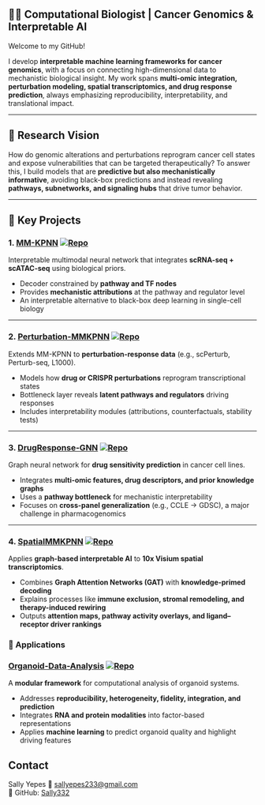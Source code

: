 
## 👩‍🔬 Computational Biologist | Cancer Genomics & Interpretable AI

Welcome to my GitHub!  
 
I develop **interpretable machine learning frameworks for cancer genomics**, with a focus on connecting high-dimensional data to mechanistic biological insight. My work spans **multi-omic integration, perturbation modeling, spatial transcriptomics, and drug response prediction**, always emphasizing reproducibility, interpretability, and translational impact.

---

## 🔬 Research Vision
How do genomic alterations and perturbations reprogram cancer cell states and expose vulnerabilities that can be targeted therapeutically? To answer this, I build models that are **predictive but also mechanistically informative**, avoiding black-box predictions and instead revealing **pathways, subnetworks, and signaling hubs** that drive tumor behavior.

---

## 📂 Key Projects

### 1. [MM-KPNN](https://github.com/Sally332/MM-KPNN-Neural-Network) [![Repo](https://img.shields.io/badge/GitHub-Repo-purple?logo=github)](https://github.com/Sally332/MM-KPNN-Neural-Network)
Interpretable multimodal neural network that integrates **scRNA-seq + scATAC-seq** using biological priors.  
- Decoder constrained by **pathway and TF nodes**  
- Provides **mechanistic attributions** at the pathway and regulator level  
- An interpretable alternative to black-box deep learning in single-cell biology  

---

### 2. [Perturbation-MMKPNN](https://github.com/Sally332/Perturbation-MMKPNN) [![Repo](https://img.shields.io/badge/GitHub-Repo-blue?logo=github)](https://github.com/Sally332/Perturbation-MMKPNN)
Extends MM-KPNN to **perturbation-response data** (e.g., scPerturb, Perturb-seq, L1000).  
- Models how **drug or CRISPR perturbations** reprogram transcriptional states  
- Bottleneck layer reveals **latent pathways and regulators** driving responses  
- Includes interpretability modules (attributions, counterfactuals, stability tests)  

---

### 3. [DrugResponse-GNN](https://github.com/Sally332/DrugResponse-GNN) [![Repo](https://img.shields.io/badge/GitHub-Repo-green?logo=github)](https://github.com/Sally332/DrugResponse-GNN)
Graph neural network for **drug sensitivity prediction** in cancer cell lines.  
- Integrates **multi-omic features, drug descriptors, and prior knowledge graphs**  
- Uses a **pathway bottleneck** for mechanistic interpretability  
- Focuses on **cross-panel generalization** (e.g., CCLE → GDSC), a major challenge in pharmacogenomics  

---

### 4. [SpatialMMKPNN](https://github.com/Sally332/SpatialMMKPNN-Interpretable-Spatial-Graph-Framework) [![Repo](https://img.shields.io/badge/GitHub-Repo-orange?logo=github)](https://github.com/Sally332/SpatialMMKPNN-Interpretable-Spatial-Graph-Framework)
Applies **graph-based interpretable AI** to **10x Visium spatial transcriptomics**.  
- Combines **Graph Attention Networks (GAT)** with **knowledge-primed decoding**
- Explains processes like **immune exclusion, stromal remodeling, and therapy-induced rewiring**  
- Outputs **attention maps, pathway activity overlays, and ligand–receptor driver rankings**

### 📂 Applications
### [Organoid-Data-Analysis](https://github.com/Sally332/Organoid-Data-Analysis) [![Repo](https://img.shields.io/badge/GitHub-Repo-orange?logo=github)](https://github.com/Sally332/Organoid-Data-Analysis)
A **modular framework** for computational analysis of organoid systems.  
- Addresses **reproducibility, heterogeneity, fidelity, integration, and prediction**  
- Integrates **RNA and protein modalities** into factor-based representations  
- Applies **machine learning** to predict organoid quality and highlight driving features  

## Contact
Sally Yepes 
📧 sallyepes233@gmail.com  
🔗 GitHub: [Sally332](https://github.com/Sally332)
